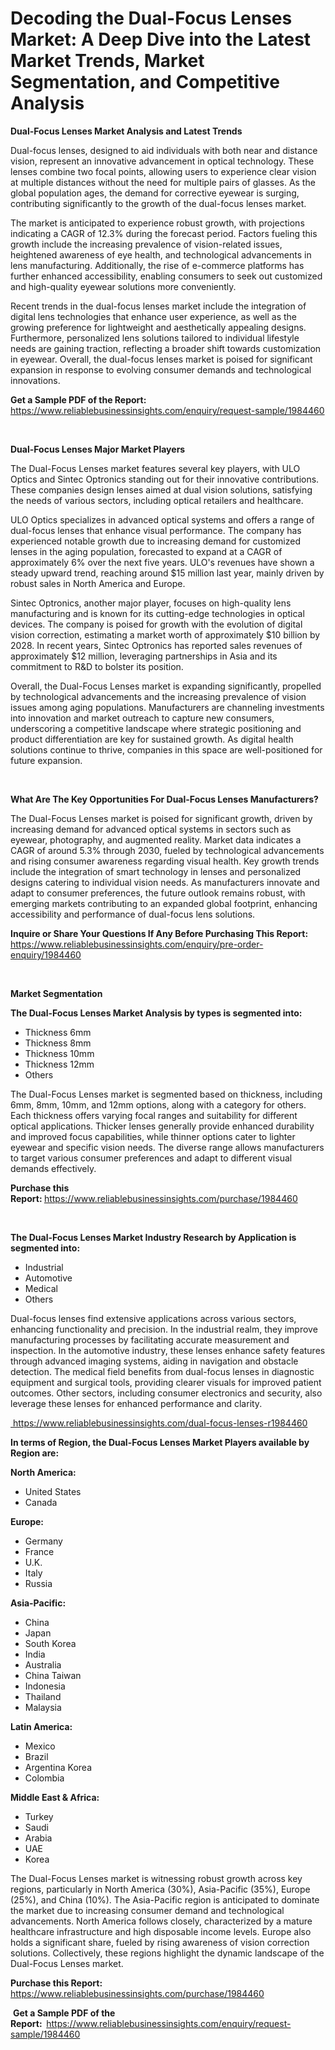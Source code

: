 <p><h1>Decoding the Dual-Focus Lenses Market: A Deep Dive into the Latest Market Trends, Market Segmentation, and Competitive Analysis</h1></p><p><strong>Dual-Focus Lenses Market Analysis and Latest Trends</strong></p>
<p><p>Dual-focus lenses, designed to aid individuals with both near and distance vision, represent an innovative advancement in optical technology. These lenses combine two focal points, allowing users to experience clear vision at multiple distances without the need for multiple pairs of glasses. As the global population ages, the demand for corrective eyewear is surging, contributing significantly to the growth of the dual-focus lenses market.</p><p>The market is anticipated to experience robust growth, with projections indicating a CAGR of 12.3% during the forecast period. Factors fueling this growth include the increasing prevalence of vision-related issues, heightened awareness of eye health, and technological advancements in lens manufacturing. Additionally, the rise of e-commerce platforms has further enhanced accessibility, enabling consumers to seek out customized and high-quality eyewear solutions more conveniently.</p><p>Recent trends in the dual-focus lenses market include the integration of digital lens technologies that enhance user experience, as well as the growing preference for lightweight and aesthetically appealing designs. Furthermore, personalized lens solutions tailored to individual lifestyle needs are gaining traction, reflecting a broader shift towards customization in eyewear. Overall, the dual-focus lenses market is poised for significant expansion in response to evolving consumer demands and technological innovations.</p></p>
<p><strong>Get a Sample PDF of the Report:&nbsp;</strong> <a href="https://www.reliablebusinessinsights.com/enquiry/request-sample/1984460?utm_campaign=2731&utm_medium=2&utm_source=Github&utm_content=ia&utm_term=12042025&utm_id=dual-focus-lenses">https://www.reliablebusinessinsights.com/enquiry/request-sample/1984460</a></p>
<p>&nbsp;</p>
<p><strong>Dual-Focus Lenses Major Market Players</strong></p>
<p><p>The Dual-Focus Lenses market features several key players, with ULO Optics and Sintec Optronics standing out for their innovative contributions. These companies design lenses aimed at dual vision solutions, satisfying the needs of various sectors, including optical retailers and healthcare.</p><p>ULO Optics specializes in advanced optical systems and offers a range of dual-focus lenses that enhance visual performance. The company has experienced notable growth due to increasing demand for customized lenses in the aging population, forecasted to expand at a CAGR of approximately 6% over the next five years. ULO's revenues have shown a steady upward trend, reaching around $15 million last year, mainly driven by robust sales in North America and Europe.</p><p>Sintec Optronics, another major player, focuses on high-quality lens manufacturing and is known for its cutting-edge technologies in optical devices. The company is poised for growth with the evolution of digital vision correction, estimating a market worth of approximately $10 billion by 2028. In recent years, Sintec Optronics has reported sales revenues of approximately $12 million, leveraging partnerships in Asia and its commitment to R&D to bolster its position.</p><p>Overall, the Dual-Focus Lenses market is expanding significantly, propelled by technological advancements and the increasing prevalence of vision issues among aging populations. Manufacturers are channeling investments into innovation and market outreach to capture new consumers, underscoring a competitive landscape where strategic positioning and product differentiation are key for sustained growth. As digital health solutions continue to thrive, companies in this space are well-positioned for future expansion.</p></p>
<p>&nbsp;</p>
<p><strong>What Are The Key Opportunities For Dual-Focus Lenses Manufacturers?</strong></p>
<p><p>The Dual-Focus Lenses market is poised for significant growth, driven by increasing demand for advanced optical systems in sectors such as eyewear, photography, and augmented reality. Market data indicates a CAGR of around 5.3% through 2030, fueled by technological advancements and rising consumer awareness regarding visual health. Key growth trends include the integration of smart technology in lenses and personalized designs catering to individual vision needs. As manufacturers innovate and adapt to consumer preferences, the future outlook remains robust, with emerging markets contributing to an expanded global footprint, enhancing accessibility and performance of dual-focus lens solutions.</p></p>
<p><strong>Inquire or Share Your Questions If Any Before Purchasing This Report:</strong> <a href="https://www.reliablebusinessinsights.com/enquiry/pre-order-enquiry/1984460?utm_campaign=2731&utm_medium=2&utm_source=Github&utm_content=ia&utm_term=12042025&utm_id=dual-focus-lenses">https://www.reliablebusinessinsights.com/enquiry/pre-order-enquiry/1984460</a></p>
<p>&nbsp;</p>
<p><strong>Market Segmentation</strong></p>
<p><strong>The Dual-Focus Lenses Market Analysis by types is segmented into:</strong></p>
<p><ul><li>Thickness 6mm</li><li>Thickness 8mm</li><li>Thickness 10mm</li><li>Thickness 12mm</li><li>Others</li></ul></p>
<p><p>The Dual-Focus Lenses market is segmented based on thickness, including 6mm, 8mm, 10mm, and 12mm options, along with a category for others. Each thickness offers varying focal ranges and suitability for different optical applications. Thicker lenses generally provide enhanced durability and improved focus capabilities, while thinner options cater to lighter eyewear and specific vision needs. The diverse range allows manufacturers to target various consumer preferences and adapt to different visual demands effectively.</p></p>
<p><strong>Purchase this Report:&nbsp;</strong><a href="https://www.reliablebusinessinsights.com/purchase/1984460?utm_campaign=2731&utm_medium=2&utm_source=Github&utm_content=ia&utm_term=12042025&utm_id=dual-focus-lenses">https://www.reliablebusinessinsights.com/purchase/1984460</a></p>
<p>&nbsp;</p>
<p><strong>The Dual-Focus Lenses Market Industry Research by Application is segmented into:</strong></p>
<p><ul><li>Industrial</li><li>Automotive</li><li>Medical</li><li>Others</li></ul></p>
<p><p>Dual-focus lenses find extensive applications across various sectors, enhancing functionality and precision. In the industrial realm, they improve manufacturing processes by facilitating accurate measurement and inspection. In the automotive industry, these lenses enhance safety features through advanced imaging systems, aiding in navigation and obstacle detection. The medical field benefits from dual-focus lenses in diagnostic equipment and surgical tools, providing clearer visuals for improved patient outcomes. Other sectors, including consumer electronics and security, also leverage these lenses for enhanced performance and clarity.</p></p>
<p><a href="https://www.reliablebusinessinsights.com/dual-focus-lenses-r1984460?utm_campaign=2731&utm_medium=2&utm_source=Github&utm_content=ia&utm_term=12042025&utm_id=dual-focus-lenses">&nbsp;https://www.reliablebusinessinsights.com/dual-focus-lenses-r1984460</a></p>
<p><strong>In terms of Region, the Dual-Focus Lenses Market Players available by Region are:</strong></p>
<p>
    <p> <strong> North America: </strong>
        <ul>
            <li>United States</li>
            <li>Canada</li>
        </ul>
        </p> 
    <p> <strong> Europe: </strong>
        <ul>
            <li>Germany</li>
            <li>France</li>
            <li>U.K.</li>
            <li>Italy</li>
            <li>Russia</li>
        </ul>
        </p> 
    <p> <strong> Asia-Pacific: </strong>
        <ul>
            <li>China</li>
            <li>Japan</li>
            <li>South Korea</li>
            <li>India</li>
            <li>Australia</li>
            <li>China Taiwan</li>
            <li>Indonesia</li>
            <li>Thailand</li>
            <li>Malaysia</li>
        </ul>
        </p> 
    <p> <strong> Latin America: </strong>
        <ul>
            <li>Mexico</li>
            <li>Brazil</li>
            <li>Argentina Korea</li>
            <li>Colombia</li>
        </ul>
        </p> 
    <p> <strong> Middle East & Africa: </strong>
        <ul>
            <li>Turkey</li>
            <li>Saudi</li>
            <li>Arabia</li>
            <li>UAE</li>
            <li>Korea</li>
        </ul>
    </p>
    </p>
<p><p>The Dual-Focus Lenses market is witnessing robust growth across key regions, particularly in North America (30%), Asia-Pacific (35%), Europe (25%), and China (10%). The Asia-Pacific region is anticipated to dominate the market due to increasing consumer demand and technological advancements. North America follows closely, characterized by a mature healthcare infrastructure and high disposable income levels. Europe also holds a significant share, fueled by rising awareness of vision correction solutions. Collectively, these regions highlight the dynamic landscape of the Dual-Focus Lenses market.</p></p>
<p><strong>Purchase this Report: </strong><a href="https://www.reliablebusinessinsights.com/purchase/1984460?utm_campaign=2731&utm_medium=2&utm_source=Github&utm_content=ia&utm_term=12042025&utm_id=dual-focus-lenses">https://www.reliablebusinessinsights.com/purchase/1984460</a></p>
<p>&nbsp;<strong>Get a Sample PDF of the Report:&nbsp;&nbsp;</strong><a href="https://www.reliablebusinessinsights.com/enquiry/request-sample/1984460?utm_campaign=2731&utm_medium=2&utm_source=Github&utm_content=ia&utm_term=12042025&utm_id=dual-focus-lenses">https://www.reliablebusinessinsights.com/enquiry/request-sample/1984460</a></p>
<p><strong></strong></p>
<p><p></p><p></p><p></p></p>
